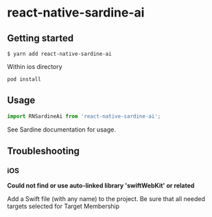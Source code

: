 # react-native-sardine-ai

## Getting started

`$ yarn add react-native-sardine-ai`

Within ios directory

`pod install`

## Usage
```javascript
import RNSardineAi from 'react-native-sardine-ai';
```

See Sardine documentation for usage.

##  Troubleshooting

### iOS
**Could not find or use auto-linked library 'swiftWebKit' or related**

Add a Swift file (with any name) to the project. Be sure that all needed targets selected for Target Membership

